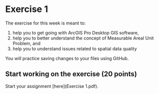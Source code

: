 # Exercise 1

The exercise for this week is meant to:
  
1. help you to get going with ArcGIS Pro Desktop GIS software, 
2. help you to better understand the concept of Measurable Areal Unit Problem, and 
3. help you to understand issues related to spatial data quality  
  
You will practice saving changes to your files using GitHub. 

## Start working on the exercise (20 points)

Start your assignment [here](Exercise 1.pdf).
